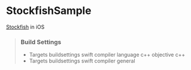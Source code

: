 # StockfishSample

[Stockfish](https://github.com/official-stockfish/Stockfish) in iOS



> ### Build Settings
> 
> *  Targets buildsettings swift compiler language c++ objective c++
> * Targets buildsettings swift compiler general